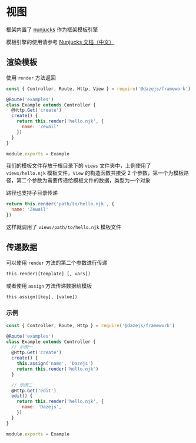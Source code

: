 # 视图
框架内置了 [nunjucks](https://mozilla.github.io/nunjucks/) 作为框架模板引擎

模板引擎的使用请参考 [Nunjucks 文档（中文）](https://mozilla.github.io/nunjucks/cn/templating.html)

## 渲染模板
使用 `render` 方法返回

```js
const { Controller, Route, Http, View } = require('@dazejs/framework')

@Route('examples')
class Example extends Controller {
  @Http.Get('create')
  create() {
    return this.render('hello.njk', {
      name: 'Zewail'
    })
  }
}

module.exports = Example

```

我们的模板文件存放于根目录下的 `views` 文件夹中，上例使用了 `views/hello.njk` 模板文件，`View` 的构造函数共接受 2 个参数，第一个为模板路径，第二个参数为需要传递给模板文件的数据，类型为一个对象

路径也支持子目录传递

```js
return this.render('path/to/hello.njk', {
  name: 'Zewail'
})
```
这样就调用了 `views/path/to/hello.njk` 模板文件

## 传递数据

可以使用 `render` 方法的第二个参数进行传递
```txt
this.render([template] [, vars])
```

或者使用 `assign` 方法传递数据给模板
```txt
this.assign([key], [value])
```

### 示例
```js
const { Controller, Route, Http } = require('@dazejs/framework')

@Route('examples')
class Example extends Controller {
  // 示例一
  @Http.Get('create')
  create() {
    this.assign('name', 'Dazejs')
    return this.render('hello.njk')
  }

  // 示例二
  @Http.Get('edit')
  edit() {
    return this.render('hello.njk', {
      name: 'Dazejs',
    })
  }
}

module.exports = Example
```
